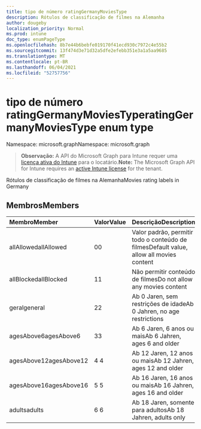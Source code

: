 ```yaml
---
title: tipo de número ratingGermanyMoviesType
description: Rótulos de classificação de filmes na Alemanha
author: dougeby
localization_priority: Normal
ms.prod: intune
doc_type: enumPageType
ms.openlocfilehash: 8b7e44b6bebfe019170f41ecd930c7972c4e55b2
ms.sourcegitcommit: 13f474d3e71d32a5dfe2efebb351e3a1a5aa9685
ms.translationtype: MT
ms.contentlocale: pt-BR
ms.lasthandoff: 06/04/2021
ms.locfileid: "52757756"
---
```

# <a name="ratinggermanymoviestype-enum-type"></a><span data-ttu-id="a8e89-103">tipo de número ratingGermanyMoviesType</span><span class="sxs-lookup"><span data-stu-id="a8e89-103">ratingGermanyMoviesType enum type</span></span>

<span data-ttu-id="a8e89-104">Namespace: microsoft.graph</span><span class="sxs-lookup"><span data-stu-id="a8e89-104">Namespace: microsoft.graph</span></span>

> <span data-ttu-id="a8e89-105">**Observação:** A API do Microsoft Graph para Intune requer uma [licença ativa do Intune](https://go.microsoft.com/fwlink/?linkid=839381) para o locatário.</span><span class="sxs-lookup"><span data-stu-id="a8e89-105">**Note:** The Microsoft Graph API for Intune requires an [active Intune license](https://go.microsoft.com/fwlink/?linkid=839381) for the tenant.</span></span>

<span data-ttu-id="a8e89-106">Rótulos de classificação de filmes na Alemanha</span><span class="sxs-lookup"><span data-stu-id="a8e89-106">Movies rating labels in Germany</span></span>

## <a name="members"></a><span data-ttu-id="a8e89-107">Membros</span><span class="sxs-lookup"><span data-stu-id="a8e89-107">Members</span></span>
|<span data-ttu-id="a8e89-108">Membro</span><span class="sxs-lookup"><span data-stu-id="a8e89-108">Member</span></span>|<span data-ttu-id="a8e89-109">Valor</span><span class="sxs-lookup"><span data-stu-id="a8e89-109">Value</span></span>|<span data-ttu-id="a8e89-110">Descrição</span><span class="sxs-lookup"><span data-stu-id="a8e89-110">Description</span></span>|
|:---|:---|:---|
|<span data-ttu-id="a8e89-111">allAllowed</span><span class="sxs-lookup"><span data-stu-id="a8e89-111">allAllowed</span></span>|<span data-ttu-id="a8e89-112">0</span><span class="sxs-lookup"><span data-stu-id="a8e89-112">0</span></span>|<span data-ttu-id="a8e89-113">Valor padrão, permitir todo o conteúdo de filmes</span><span class="sxs-lookup"><span data-stu-id="a8e89-113">Default value, allow all movies content</span></span>|
|<span data-ttu-id="a8e89-114">allBlocked</span><span class="sxs-lookup"><span data-stu-id="a8e89-114">allBlocked</span></span>|<span data-ttu-id="a8e89-115">1</span><span class="sxs-lookup"><span data-stu-id="a8e89-115">1</span></span>|<span data-ttu-id="a8e89-116">Não permitir conteúdo de filmes</span><span class="sxs-lookup"><span data-stu-id="a8e89-116">Do not allow any movies content</span></span>|
|<span data-ttu-id="a8e89-117">geral</span><span class="sxs-lookup"><span data-stu-id="a8e89-117">general</span></span>|<span data-ttu-id="a8e89-118">2</span><span class="sxs-lookup"><span data-stu-id="a8e89-118">2</span></span>|<span data-ttu-id="a8e89-119">Ab 0 Jaren, sem restrições de idade</span><span class="sxs-lookup"><span data-stu-id="a8e89-119">Ab 0 Jahren, no age restrictions</span></span>|
|<span data-ttu-id="a8e89-120">agesAbove6</span><span class="sxs-lookup"><span data-stu-id="a8e89-120">agesAbove6</span></span>|<span data-ttu-id="a8e89-121">3</span><span class="sxs-lookup"><span data-stu-id="a8e89-121">3</span></span>|<span data-ttu-id="a8e89-122">Ab 6 Jaren, 6 anos ou mais</span><span class="sxs-lookup"><span data-stu-id="a8e89-122">Ab 6 Jahren, ages 6 and older</span></span>|
|<span data-ttu-id="a8e89-123">agesAbove12</span><span class="sxs-lookup"><span data-stu-id="a8e89-123">agesAbove12</span></span>|<span data-ttu-id="a8e89-124">4 </span><span class="sxs-lookup"><span data-stu-id="a8e89-124">4</span></span>|<span data-ttu-id="a8e89-125">Ab 12 Jaren, 12 anos ou mais</span><span class="sxs-lookup"><span data-stu-id="a8e89-125">Ab 12 Jahren, ages 12 and older</span></span>|
|<span data-ttu-id="a8e89-126">agesAbove16</span><span class="sxs-lookup"><span data-stu-id="a8e89-126">agesAbove16</span></span>|<span data-ttu-id="a8e89-127">5 </span><span class="sxs-lookup"><span data-stu-id="a8e89-127">5</span></span>|<span data-ttu-id="a8e89-128">Ab 16 Jaren, 16 anos ou mais</span><span class="sxs-lookup"><span data-stu-id="a8e89-128">Ab 16 Jahren, ages 16 and older</span></span>|
|<span data-ttu-id="a8e89-129">adults</span><span class="sxs-lookup"><span data-stu-id="a8e89-129">adults</span></span>|<span data-ttu-id="a8e89-130">6 </span><span class="sxs-lookup"><span data-stu-id="a8e89-130">6</span></span>|<span data-ttu-id="a8e89-131">Ab 18 Jaren, somente para adultos</span><span class="sxs-lookup"><span data-stu-id="a8e89-131">Ab 18 Jahren, adults only</span></span>|




